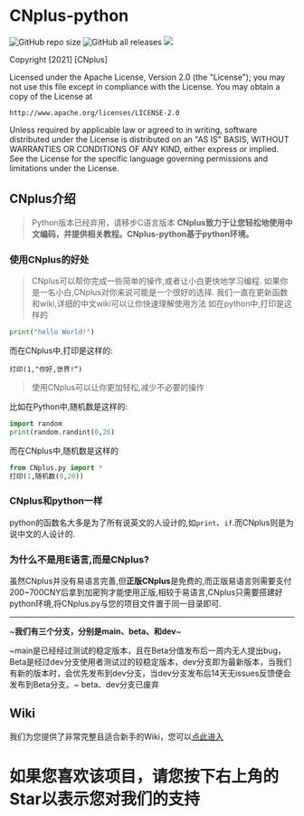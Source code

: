 # CNplus-python
<img alt="GitHub repo size" src="https://img.shields.io/github/repo-size/CNplus/CNplus-python?style=for-the-badge"><b> </b><img alt="GitHub all releases" src="https://img.shields.io/github/downloads/CNplus/cnplus-python/total?style=for-the-badge">
<img src="https://img.shields.io/badge/Robeask%E7%BE%A4%E7%BB%84-%20%09http%3A%2F%2Fcnpy.robeeask.com-ff69b4?style=for-the-badge">
   <a herf="http://cnpy.robeeask.com"></herf>
</img>

Copyright [2021] [CNplus]

Licensed under the Apache License, Version 2.0 (the "License");
you may not use this file except in compliance with the License.
You may obtain a copy of the License at

    http://www.apache.org/licenses/LICENSE-2.0

Unless required by applicable law or agreed to in writing, software
distributed under the License is distributed on an "AS IS" BASIS,
WITHOUT WARRANTIES OR CONDITIONS OF ANY KIND, either express or implied.
See the License for the specific language governing permissions and
limitations under the License.

## CNplus介绍
> Python版本已经弃用，请移步C语言版本
<b>CNplus致力于让您轻松地使用中文编码，并提供相关教程。CNplus-python基于python环境。</b>

### 使用CNplus的好处
>CNplus可以帮你完成一些简单的操作,或者让小白更快地学习编程.
如果你是一名小白,CNplus对你来说可能是一个很好的选择.
我们一直在更新函数和wiki,详细的中文wiki可以让你快速理解使用方法
如在python中,打印是这样的
```python
print("hello World!")
```
而在CNplus中,打印是这样的:
```
打印(1,"你好,世界!“)
```
>使用CNplus可以让你更加轻松,减少不必要的操作

比如在Python中,随机数是这样的:
```Python
import random
print(random.randint(0,20)
```
而在CNplus中,随机数是这样的
```python
from CNplus.py import *
打印(1,随机数(0,20))
```
### CNplus和python一样
python的函数名大多是为了所有说英文的人设计的,如`print`、`if`.而CNplus则是为说中文的人设计的.
### 为什么不是用E语言,而是CNplus?
虽然CNplus并没有易语言完善,但**正版CNplus**是免费的,而正版易语言则需要支付200~700CNY后拿到加密狗才能使用正版,相较于易语言,CNplus只需要搭建好python环境,将CNplus.py与您的项目文件置于同一目录即可.

---
~**我们有三个分支，分别是main、beta、和dev**~

~main是已经经过测试的稳定版本，且在Beta分值发布后一周内无人提出bug，Beta是经过dev分支使用者测试过的较稳定版本，dev分支即为最新版本，当我们有新的版本时，会优先发布到dev分支，当dev分支发布后14天无issues反馈便会发布到Beta分支。~
beta、dev分支已废弃
## Wiki
我们为您提供了非常完整且适合新手的Wiki，您可以[点此进入](https://github.com/CNplus/CNplus-python/wiki)

# 如果您喜欢该项目，请您按下右上角的Star以表示您对我们的支持
